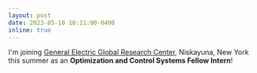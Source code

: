 ```yaml
---
layout: post
date: 2023-05-10 16:11:00-0400
inline: true
---
```


I'm joining [General Electric Global Research Center](https://www.ge.com/research/), Niskayuna, New York this summer as an <strong>Optimization and Control Systems Fellow Intern</strong>!